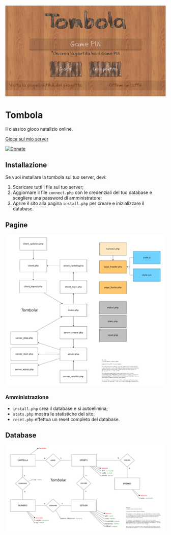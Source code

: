 ![Homepage](screenshots/homepage.png)

# Tombola
Il classico gioco natalizio online.

[Gioca sul mio server](https://vincenzopadula.altervista.org/tombola/)

[![Donate](https://img.shields.io/badge/donate-paypal-blue.svg)](https://www.paypal.com/paypalme/VincenzoPadula)

## Installazione
Se vuoi installare la tombola sul tuo server, devi:
1.  Scaricare tutti i file sul tuo server;
2.  Aggiornare il file ``connect.php`` con le credenziali del tuo database e scegliere una password di amministratore;
3.  Aprire il sito alla pagina ``install.php`` per creare e inizializzare il database.

## Pagine
![Pagine del sito](screenshots/pagine.png)

### Amministrazione
* ``install.php`` crea il database e si autoelimina;
* ``stats.php`` mostra le statistiche del sito;
* ``reset.php`` effettua un reset completo del database.

## Database
![Modello E/R](mysql/modello_er.png)

